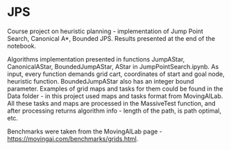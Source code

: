 # JPS
Course project on heuristic planning - implementation of Jump Point Search, Canonical A*, Bounded JPS. Results presented at the end of the notebook. 

Algorithms implementation presented in functions JumpAStar, CanonicalAStar, BoundedJumpAStar, AStar in JumpPointSearch.ipynb. As input, every function demands grid cart, coordinates of start and goal node, heuristic function. BoundedJumpAStar also has an integer bound parameter. Examples of grid maps and tasks for them could be found in the Data folder - in this project used maps and tasks format from MovingAILab. All these tasks and maps are processed in the MassiveTest function, and after processing returns algorithm info - length of the path, is path optimal, etc.

Benchmarks were taken from the MovingAILab page - https://movingai.com/benchmarks/grids.html.
